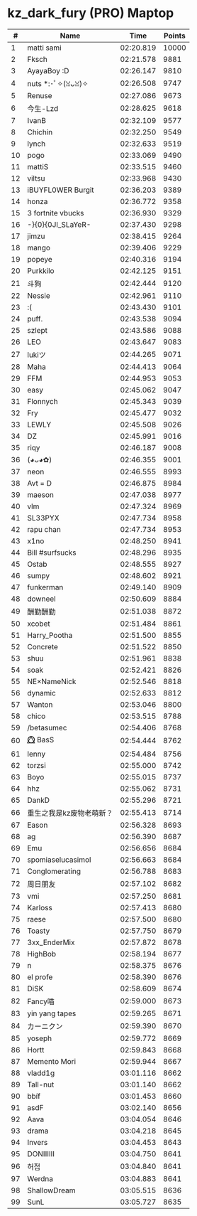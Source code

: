 # kz_dark_fury (PRO) Maptop

|  # | Name | Time | Points |
|-------------- | -------------- | -------------- | -------------- | 
| 1 | matti sami | 02:20.819 | 10000 | 
| 2 | Fksch | 02:21.578 | 9881 | 
| 3 | AyayaBoy :D | 02:26.147 | 9810 | 
| 4 | nuts *:･ﾟ✧(ꈍᴗꈍ)✧ | 02:26.508 | 9747 | 
| 5 | Renuse | 02:27.086 | 9673 | 
| 6 | 今生-Lzd | 02:28.625 | 9618 | 
| 7 | IvanB | 02:32.109 | 9577 | 
| 8 | Chichin | 02:32.250 | 9549 | 
| 9 | lynch | 02:32.633 | 9519 | 
| 10 | pogo | 02:33.069 | 9490 | 
| 11 | mattiS | 02:33.515 | 9460 | 
| 12 | viltsu | 02:33.968 | 9430 | 
| 13 | iBUYFL0WER Burgit | 02:36.203 | 9389 | 
| 14 | honza | 02:36.772 | 9358 | 
| 15 | 3 fortnite vbucks | 02:36.930 | 9329 | 
| 16 | -}{0}{0JI_SLaYeR- | 02:37.430 | 9298 | 
| 17 | jimzu | 02:38.415 | 9264 | 
| 18 | mango | 02:39.406 | 9229 | 
| 19 | popeye | 02:40.316 | 9194 | 
| 20 | Purkkilo | 02:42.125 | 9151 | 
| 21 | 斗狗 | 02:42.444 | 9120 | 
| 22 | Nessie | 02:42.961 | 9110 | 
| 23 | :( | 02:43.430 | 9101 | 
| 24 | puff. | 02:43.538 | 9094 | 
| 25 | szlept | 02:43.586 | 9088 | 
| 26 | LEO | 02:43.647 | 9083 | 
| 27 | lukiツ | 02:44.265 | 9071 | 
| 28 | Maha | 02:44.413 | 9064 | 
| 29 | FFM | 02:44.953 | 9053 | 
| 30 | easy | 02:45.062 | 9047 | 
| 31 | Flonnych | 02:45.343 | 9039 | 
| 32 | Fry | 02:45.477 | 9032 | 
| 33 | LEWLY | 02:45.508 | 9026 | 
| 34 | DZ | 02:45.991 | 9016 | 
| 35 | riqy | 02:46.187 | 9008 | 
| 36 | (◕ᴗ◕✿) | 02:46.355 | 9001 | 
| 37 | neon | 02:46.555 | 8993 | 
| 38 | Avt = D | 02:46.875 | 8984 | 
| 39 | maeson | 02:47.038 | 8977 | 
| 40 | vlm | 02:47.324 | 8969 | 
| 41 | SL33PYX | 02:47.734 | 8958 | 
| 42 | rapu chan | 02:47.734 | 8953 | 
| 43 | x1no | 02:48.250 | 8941 | 
| 44 | Bill #surfsucks | 02:48.296 | 8935 | 
| 45 | Ostab | 02:48.555 | 8927 | 
| 46 | sumpy | 02:48.602 | 8921 | 
| 47 | funkerman | 02:49.140 | 8909 | 
| 48 | downeel | 02:50.609 | 8884 | 
| 49 | 酬勤酬勤 | 02:51.038 | 8872 | 
| 50 | xcobet | 02:51.484 | 8861 | 
| 51 | Harry_Pootha | 02:51.500 | 8855 | 
| 52 | Concrete | 02:51.522 | 8850 | 
| 53 | shuu | 02:51.961 | 8838 | 
| 54 | soak | 02:52.421 | 8826 | 
| 55 | NE×NameNick | 02:52.546 | 8818 | 
| 56 | dynamic | 02:52.633 | 8812 | 
| 57 | Wanton | 02:53.046 | 8800 | 
| 58 | chico | 02:53.515 | 8788 | 
| 59 | /betasumec | 02:54.406 | 8768 | 
| 60 | ⭕⃤  BasS | 02:54.444 | 8762 | 
| 61 | lenny | 02:54.484 | 8756 | 
| 62 | torzsi | 02:55.000 | 8742 | 
| 63 | Boyo | 02:55.015 | 8737 | 
| 64 | hhz | 02:55.062 | 8731 | 
| 65 | DankD | 02:55.296 | 8721 | 
| 66 | 重生之我是kz废物老萌新？ | 02:55.413 | 8714 | 
| 67 | Eason | 02:56.328 | 8693 | 
| 68 | ag | 02:56.390 | 8687 | 
| 69 | Emu | 02:56.656 | 8684 | 
| 70 | spomiaselucasimol | 02:56.663 | 8684 | 
| 71 | Conglomerating | 02:56.788 | 8683 | 
| 72 | 周日朋友 | 02:57.102 | 8682 | 
| 73 | vmi | 02:57.250 | 8681 | 
| 74 | Karloss | 02:57.413 | 8680 | 
| 75 | raese | 02:57.500 | 8680 | 
| 76 | Toasty | 02:57.750 | 8679 | 
| 77 | 3xx_EnderMix | 02:57.872 | 8678 | 
| 78 | HighBob | 02:58.194 | 8677 | 
| 79 | n | 02:58.375 | 8676 | 
| 80 | el profe | 02:58.390 | 8676 | 
| 81 | DiSK | 02:58.609 | 8674 | 
| 82 | Fancy喵 | 02:59.000 | 8673 | 
| 83 | yin yang tapes | 02:59.265 | 8671 | 
| 84 | カーニクン | 02:59.390 | 8670 | 
| 85 | yoseph | 02:59.772 | 8669 | 
| 86 | Hortt | 02:59.843 | 8668 | 
| 87 | Memento Mori | 02:59.944 | 8667 | 
| 88 | vladd1g | 03:01.116 | 8662 | 
| 89 | Tall-nut | 03:01.140 | 8662 | 
| 90 | b⁧⁧bíf | 03:01.453 | 8660 | 
| 91 | asdF | 03:02.140 | 8656 | 
| 92 | Aava | 03:04.054 | 8646 | 
| 93 | drama | 03:04.218 | 8645 | 
| 94 | Invers | 03:04.453 | 8643 | 
| 95 | DONIIIIII | 03:04.750 | 8641 | 
| 96 | 허접 | 03:04.840 | 8641 | 
| 97 | Werdna | 03:04.883 | 8641 | 
| 98 | ShallowDream | 03:05.515 | 8636 | 
| 99 | SunL | 03:05.727 | 8635 | 

